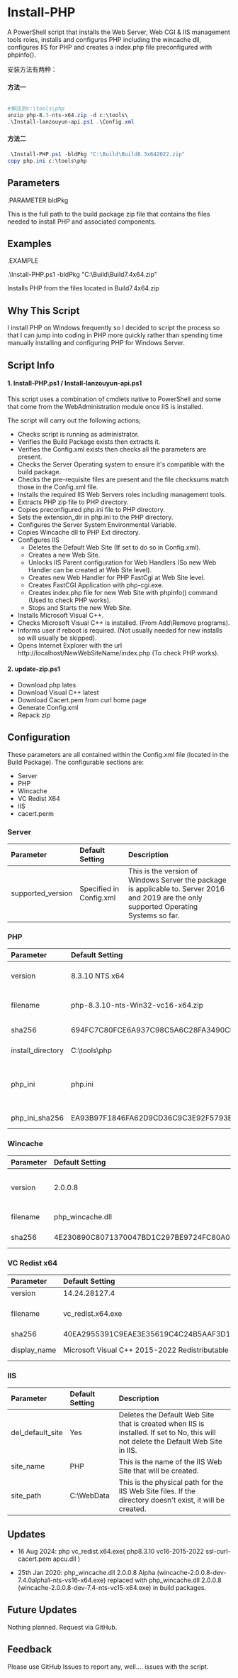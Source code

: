 # Install-PHP

A PowerShell script that installs the Web Server, Web CGI & IIS management tools roles, installs and configures PHP including the wincache dll, configures IIS for PHP and creates
a index.php file preconfigured with phpinfo().

安装方法有两种：

#### 方法一

 ```powershell

 #解压到c:\tools\php
 unzip php-8.3-nts-x64.zip -d c:\tools\
 .\Install-lanzouyun-api.ps1 .\Config.xml
 ```
 #### 方法二

```powershell
.\Install-PHP.ps1 -bldPkg "C:\Build\Build8.3x642022.zip"
copy php.ini c:\tools\php
```

## Parameters

.PARAMETER bldPkg

This is the full path to the build package zip file that contains the files needed to install PHP and associated components.



## Examples

.EXAMPLE

.\Install-PHP.ps1 -bldPkg "C:\Build\Build7.4x64.zip"

Installs PHP from the files located in Build7.4x64.zip



## Why This Script

I install PHP on Windows frequently so I decided to script the process so that I can jump into coding in PHP more quickly rather than spending time manually installing and configuring PHP for Windows Server.



## Script Info

#### 1. Install-PHP.ps1 / Install-lanzouyun-api.ps1

This script uses a combination of cmdlets native to PowerShell and some that come from the WebAdministration module once IIS is installed.

The script will carry out the following actions;

- Checks script is running as administrator.
- Verifies the Build Package exists then extracts it.
- Verifies the Config.xml exists then checks all the parameters are present.
- Checks the Server Operating system to ensure it's compatible with the build package.
- Checks the pre-requisite files are present and the file checksums match those in the Config.xml file.
- Installs the required IIS Web Servers roles including management tools.
- Extracts PHP zip file to PHP directory.
- Copies preconfigured php.ini file to PHP directory.
- Sets the extension_dir in php.ini to the PHP directory.
- Configures the Server System Environmental Variable.
- Copies Wincache dll to PHP Ext directory.
- Configures IIS
  - Deletes the Default Web Site (If set to do so in Config.xml).
  - Creates a new Web Site.
  - Unlocks IIS Parent configuration for Web Handlers (So new Web Handler can be created at Web Site level).
  - Creates new Web Handler for PHP FastCgi at Web Site level.
  - Creates FastCGI Application with php-cgi.exe.
  - Creates index.php file for new Web Site with phpinfo() command (Used to check PHP works).
  - Stops and Starts the new Web Site.
 - Installs Microsoft Visual C++.
 - Checks Microsoft Visual C++ is installed. (From Add\Remove programs).
 - Informs user if reboot is required. (Not usually needed for new installs so will usually be skipped).
 - Opens Internet Explorer with the url http://localhost/NewWebSiteName/index.php (To check PHP works).

#### 2. update-zip.ps1

- Download php lates
- Download Visual C++ latest
- Download Cacert.pem from curl home page
- Generate Config.xml
- Repack zip



## Configuration

These parameters are all contained within the Config.xml file (located in the Build Package). The configurable sections are:
- Server
- PHP
- Wincache
- VC Redist X64
- IIS
- cacert.perm



### Server

| Parameter | Default Setting | Description |
| :--- | :--- | :--- |
| supported_version | Specified in Config.xml | This is the version of Windows Server the package is applicable to. Server 2016 and 2019 are the only supported Operating Systems so far. |

### PHP

| Parameter | Default Setting | Description |
| :--- | :--- | :--- |
| version | 8.3.10 NTS x64 | This is the version of PHP to be installed. This setting is used to name the CGI Web Handler in IIS. |
| filename | php-8.3.10-nts-Win32-vc16-x64.zip | This is the name of the PHP install zip file downloaded from https://windows.php.net/download. |
| sha256 | 694FC7C80FCE6A937C98C5A6C28FA3490CD6BC0E3172B266685E8D83F447A04A | This is the SHA256 file checksum of the PHP zip file. |
| install_directory | C:\tools\php | This is the location on the server where PHP will be installed to. |
| php_ini | php.ini | This is the preconfigured php.ini that will be used for the setup. The parameter extension=php_wincache.dll is the only one added so far. |
| php_ini_sha256 | EA93B97F1846FA62D9CD36C9C3E92F5793E5AE171EE20233EA1C12C384D91BF4 | This is the SHA256 file checksum of the php.ini file. |



### Wincache

| Parameter | Default Setting | Description |
| :--- | :--- | :--- |
| version | 2.0.0.8 | This is the version of the php_wincache.dll file to be installed. Wincache is available from https://sourceforge.net/projects/wincache/ |
| filename | php_wincache.dll | This is the name of the Wincache file that is copied to the PHP extensions directory. |
| sha256 | 4E230890C8071370047BD1C297BE9724FC80A0C32C2D308B17500AE6C70C7E15 | This is the SHA256 file checksum of the php_wincache.dll. |



### VC Redist x64

| Parameter | Default Setting | Description |
| :--- | :--- | :--- |
| version | 14.24.28127.4 | This is the version of Microsoft Visual C++ 2015-2022 Redistributable to be installed. |
| filename | vc_redist.x64.exe | This is the name of the Visual C++ file downloaded from https://download.visualstudio.microsoft.com/download/pr/3b070396-b7fb-4eee-aa8b-102a23c3e4f4/40EA2955391C9EAE3E35619C4C24B5AAF3D17AEAA6D09424EE9672AA9372AEED/VC_redist.x64.exe |
| sha256 | 40EA2955391C9EAE3E35619C4C24B5AAF3D17AEAA6D09424EE9672AA9372AEED | This is the SHA256 file checksum of the vc_redist.x64.exe file. |
| display_name | Microsoft Visual C++ 2015-2022 Redistributable (x64) - 14.24.28127 | This is the display name of Visual C++ as seen in the Add/Remove programs applet. This display name will be checked against the server to make sure its installed. |



### IIS

| Parameter | Default Setting | Description |
| :--- | :--- | :--- |
| del_default_site | Yes | Deletes the Default Web Site that is created when IIS is installed. If set to No, this will not delete the Default Web Site in IIS. |
| site_name | PHP | This is the name of the IIS Web Site that will be created. |
| site_path | C:\WebData | This is the physical path for the IIS Web Site files. If the directory doesn't exist, it will be created. | 


## Updates

- 16 Aug 2024: php vc_redist.x64.exe( php8.3.10 vc16-2015-2022 ssl-curl-cacert.pem apcu.dll )

- 25th Jan 2020: php_wincache.dll 2.0.0.8 Alpha (wincache-2.0.0.8-dev-7.4.0alpha1-nts-vs16-x64.exe) replaced with php_wincache.dll 2.0.0.8 (wincache-2.0.0.8-dev-7.4-nts-vc15-x64.exe) in build packages.



## Future Updates

Nothing planned. Request via GitHub.



## Feedback

Please use GitHub Issues to report any, well.... issues with the script.

